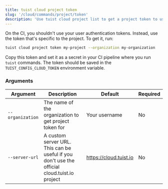 ```yaml
---
title: tuist cloud project token
slug: '/cloud/commands/project/token'
description: 'Use tuist cloud project list to get a project token to use on the CI.'
---
```


On the CI, you shouldn't use your user authentication tokens. Instead, use the token that's specific to the project.
To get it, run:
```sh
tuist cloud project token my-project --organization my-organization
```

Copy this token and set it as a secret in your CI pipeline where you run `tuist` commands. The token should be saved in the `TUIST_CONFIG_CLOUD_TOKEN` environment variable.


### Arguments

| Argument | Description | Default | Required |
| -------- | ----------- | ------- | -------- |
| `--organization` | The name of the organization to get project token for | Your username | No |
| `--server-url` | A custom server URL. This can be useful if you don't use the official cloud.tuist.io project | https://cloud.tuist.io  | No |